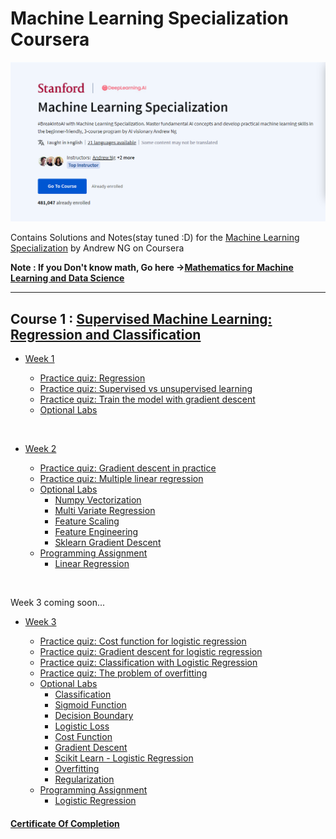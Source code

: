 # Machine Learning Specialization Coursera


![](https://github.com/YourIPaddress/Machine-Learning-Specialization-by-Andrew-NG/blob/main/Resources/Screenshot%202024-09-05%20214308.png)

Contains Solutions and Notes(stay tuned :D) for the [Machine Learning Specialization](https://www.coursera.org/specializations/machine-learning-introduction/?utm_medium=coursera&utm_source=home-page&utm_campaign=mlslaunch2022IN) by Andrew NG on Coursera 

**Note : If you Don't know math, Go here ->[Mathematics for Machine Learning and Data Science](https://github.com/greyhatguy007/Mathematics-for-Machine-Learning-and-Data-Science-Specialization-Coursera)**

<hr/>

## Course 1 : [Supervised Machine Learning: Regression and Classification ](https://www.coursera.org/learn/machine-learning?specialization=machine-learning-introduction)

- [Week 1](https://github.com/greyhatguy007/Machine-Learning-Specialization-Coursera/tree/main/C1%20-%20Supervised%20Machine%20Learning%20-%20Regression%20and%20Classification/week1)

    - [Practice quiz: Regression](https://github.com/YourIPaddress/Machine-Learning-Specialization-by-Andrew-NG/tree/main/C1%20-%20Supervised%20Machine%20Learning%20-%20Regression%20and%20Classification/Week%201/2.%20Graded%20Quiz%20-%20Regression)
    - [Practice quiz: Supervised vs unsupervised learning](https://github.com/YourIPaddress/Machine-Learning-Specialization-by-Andrew-NG/tree/main/C1%20-%20Supervised%20Machine%20Learning%20-%20Regression%20and%20Classification/Week%201/1.%20Graded%20Quiz%20-%20Supervised%20Vs%20Unsupervised%20Learning)
    - [Practice quiz: Train the model with gradient descent](https://github.com/YourIPaddress/Machine-Learning-Specialization-by-Andrew-NG/tree/main/C1%20-%20Supervised%20Machine%20Learning%20-%20Regression%20and%20Classification/Week%201/3.%20Graded%20Quiz%20-%20Gradient%20Descent)
  - [Optional Labs](https://github.com/YourIPaddress/Machine-Learning-Specialization-by-Andrew-NG/tree/main/C1%20-%20Supervised%20Machine%20Learning%20-%20Regression%20and%20Classification/Week%201/Optional%20Labs)

<br/>

- [Week 2](https://github.com/YourIPaddress/Machine-Learning-Specialization-by-Andrew-NG/tree/main/C1%20-%20Supervised%20Machine%20Learning%20-%20Regression%20and%20Classification/Week%202) 

    - [Practice quiz: Gradient descent in practice](https://github.com/YourIPaddress/Machine-Learning-Specialization-by-Andrew-NG/tree/main/C1%20-%20Supervised%20Machine%20Learning%20-%20Regression%20and%20Classification/Week%202/Graded%20Quiz%20-%20Gradient%20Descent%20in%20practice)
    - [Practice quiz: Multiple linear regression](https://github.com/YourIPaddress/Machine-Learning-Specialization-by-Andrew-NG/tree/main/C1%20-%20Supervised%20Machine%20Learning%20-%20Regression%20and%20Classification/Week%202/Graded%20Quiz%20-%20Multiple%20Linear%20Regression)
    - [Optional Labs](https://github.com/YourIPaddress/Machine-Learning-Specialization-by-Andrew-NG/tree/main/C1%20-%20Supervised%20Machine%20Learning%20-%20Regression%20and%20Classification/Week%202/Optional%20Labs)
      - [Numpy Vectorization](https://github.com/YourIPaddress/Machine-Learning-Specialization-by-Andrew-NG/blob/main/C1%20-%20Supervised%20Machine%20Learning%20-%20Regression%20and%20Classification/Week%202/Optional%20Labs/C1_W2_Lab01_Python_Numpy_Vectorization_Soln.ipynb)
      - [Multi Variate Regression](https://github.com/YourIPaddress/Machine-Learning-Specialization-by-Andrew-NG/blob/main/C1%20-%20Supervised%20Machine%20Learning%20-%20Regression%20and%20Classification/Week%202/Optional%20Labs/C1_W2_Lab02_Multiple_Variable_Soln.ipynb)
      - [Feature Scaling](https://github.com/YourIPaddress/Machine-Learning-Specialization-by-Andrew-NG/blob/main/C1%20-%20Supervised%20Machine%20Learning%20-%20Regression%20and%20Classification/Week%202/Optional%20Labs/C1_W2_Lab03_Feature_Scaling_and_Learning_Rate_Soln.ipynb)
      - [Feature Engineering](https://github.com/YourIPaddress/Machine-Learning-Specialization-by-Andrew-NG/blob/main/C1%20-%20Supervised%20Machine%20Learning%20-%20Regression%20and%20Classification/Week%202/Optional%20Labs/C1_W2_Lab04_FeatEng_PolyReg_Soln.ipynb)
      - [Sklearn Gradient Descent](https://github.com/YourIPaddress/Machine-Learning-Specialization-by-Andrew-NG/blob/main/C1%20-%20Supervised%20Machine%20Learning%20-%20Regression%20and%20Classification/Week%202/Optional%20Labs/C1_W2_Lab05_Sklearn_GD_Soln.ipynb)
    - [Programming Assignment](https://github.com/YourIPaddress/Machine-Learning-Specialization-by-Andrew-NG/tree/main/C1%20-%20Supervised%20Machine%20Learning%20-%20Regression%20and%20Classification/Week%202/C1W2A1)
      - [Linear Regression](https://github.com/YourIPaddress/Machine-Learning-Specialization-by-Andrew-NG/blob/main/C1%20-%20Supervised%20Machine%20Learning%20-%20Regression%20and%20Classification/Week%202/Optional%20Labs/C1_W2_Linear_Regression.ipynb)

<br/>

Week 3 coming soon...

- [Week 3](https://github.com/YourIPaddress/Machine-Learning-Specialization-by-Andrew-NG/tree/main/C1%20-%20Supervised%20Machine%20Learning%20-%20Regression%20and%20Classification/Week%203)

    - [Practice quiz: Cost function for logistic regression](https://github.com/YourIPaddress/Machine-Learning-Specialization-by-Andrew-NG/tree/main/C1%20-%20Supervised%20Machine%20Learning%20-%20Regression%20and%20Classification/Week%203/Graded%20Quiz%20-%20Cost%20function%20for%20logistic%20regression)
    - [Practice quiz: Gradient descent for logistic regression](https://github.com/YourIPaddress/Machine-Learning-Specialization-by-Andrew-NG/tree/main/C1%20-%20Supervised%20Machine%20Learning%20-%20Regression%20and%20Classification/Week%203/Graded%20Quiz%20-%20Gradient%20Descent%20for%20logistic%20regression)
    - [Practice quiz: Classification with Logistic Regression](https://github.com/YourIPaddress/Machine-Learning-Specialization-by-Andrew-NG/tree/main/C1%20-%20Supervised%20Machine%20Learning%20-%20Regression%20and%20Classification/Week%203/Graded%20Quiz%20-%20Classification%20with%20logistic%20regression)
    - [Practice quiz: The problem of overfitting](https://github.com/YourIPaddress/Machine-Learning-Specialization-by-Andrew-NG/tree/main/C1%20-%20Supervised%20Machine%20Learning%20-%20Regression%20and%20Classification/Week%203/Graded%20Quiz%20-%20The%20problem%20of%20overfitting)
    - [Optional Labs](https://github.com/greyhatguy007/Machine-Learning-Specialization-Coursera/tree/main/C1%20-%20Supervised%20Machine%20Learning%20-%20Regression%20and%20Classification/week3/Optional%20Labs)
        - [Classification](https://github.com/greyhatguy007/Machine-Learning-Specialization-Coursera/blob/main/C1%20-%20Supervised%20Machine%20Learning%20-%20Regression%20and%20Classification/week3/Optional%20Labs/C1_W3_Lab01_Classification_Soln.ipynb)
        - [Sigmoid Function](https://github.com/greyhatguy007/Machine-Learning-Specialization-Coursera/blob/main/C1%20-%20Supervised%20Machine%20Learning%20-%20Regression%20and%20Classification/week3/Optional%20Labs/C1_W3_Lab02_Sigmoid_function_Soln.ipynb)
        - [Decision Boundary](https://github.com/greyhatguy007/Machine-Learning-Specialization-Coursera/blob/main/C1%20-%20Supervised%20Machine%20Learning%20-%20Regression%20and%20Classification/week3/Optional%20Labs/C1_W3_Lab03_Decision_Boundary_Soln.ipynb)
        - [Logistic Loss](https://github.com/greyhatguy007/Machine-Learning-Specialization-Coursera/blob/main/C1%20-%20Supervised%20Machine%20Learning%20-%20Regression%20and%20Classification/week3/Optional%20Labs/C1_W3_Lab04_LogisticLoss_Soln.ipynb)
        - [Cost Function](https://github.com/greyhatguy007/Machine-Learning-Specialization-Coursera/blob/main/C1%20-%20Supervised%20Machine%20Learning%20-%20Regression%20and%20Classification/week3/Optional%20Labs/C1_W3_Lab05_Cost_Function_Soln.ipynb)
        - [Gradient Descent](https://github.com/greyhatguy007/Machine-Learning-Specialization-Coursera/blob/main/C1%20-%20Supervised%20Machine%20Learning%20-%20Regression%20and%20Classification/week3/Optional%20Labs/C1_W3_Lab06_Gradient_Descent_Soln.ipynb)
        - [Scikit Learn - Logistic Regression](https://github.com/greyhatguy007/Machine-Learning-Specialization-Coursera/blob/main/C1%20-%20Supervised%20Machine%20Learning%20-%20Regression%20and%20Classification/week3/Optional%20Labs/C1_W3_Lab07_Scikit_Learn_Soln.ipynb)
        - [Overfitting](https://github.com/greyhatguy007/Machine-Learning-Specialization-Coursera/blob/main/C1%20-%20Supervised%20Machine%20Learning%20-%20Regression%20and%20Classification/week3/Optional%20Labs/C1_W3_Lab08_Overfitting_Soln.ipynb)
        - [Regularization](https://github.com/greyhatguy007/Machine-Learning-Specialization-Coursera/blob/main/C1%20-%20Supervised%20Machine%20Learning%20-%20Regression%20and%20Classification/week3/Optional%20Labs/C1_W3_Lab09_Regularization_Soln.ipynb)
    - [Programming Assignment](https://github.com/greyhatguy007/Machine-Learning-Specialization-Coursera/tree/main/C1%20-%20Supervised%20Machine%20Learning%20-%20Regression%20and%20Classification/week3/C1W3A1)
      - [Logistic Regression](https://github.com/greyhatguy007/Machine-Learning-Specialization-Coursera/blob/main/C1%20-%20Supervised%20Machine%20Learning%20-%20Regression%20and%20Classification/week3/C1W3A1/C1_W3_Logistic_Regression.ipynb)

#### [Certificate Of Completion](https://coursera.org/share/195768f3c1a83e42298d3f61dae99d01)
 